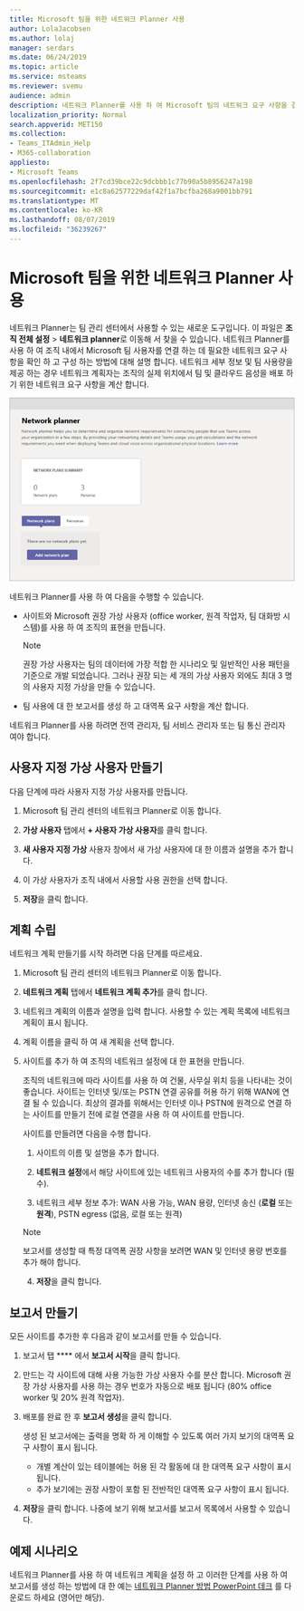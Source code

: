 ```yaml
---
title: Microsoft 팀을 위한 네트워크 Planner 사용
author: LolaJacobsen
ms.author: lolaj
manager: serdars
ms.date: 06/24/2019
ms.topic: article
ms.service: msteams
ms.reviewer: svemu
audience: admin
description: 네트워크 Planner를 사용 하 여 Microsoft 팀의 네트워크 요구 사항을 결정 하는 방법을 알아봅니다.
localization_priority: Normal
search.appverid: MET150
ms.collection:
- Teams_ITAdmin_Help
- M365-collaboration
appliesto:
- Microsoft Teams
ms.openlocfilehash: 2f7cd39bce22c9dcbbb1c77b90a5b8956247a198
ms.sourcegitcommit: e1c8a62577229daf42f1a7bcfba268a9001bb791
ms.translationtype: MT
ms.contentlocale: ko-KR
ms.lasthandoff: 08/07/2019
ms.locfileid: "36239267"
---
```

# <a name="use-the-network-planner-for-microsoft-teams"></a>Microsoft 팀을 위한 네트워크 Planner 사용

네트워크 Planner는 팀 관리 센터에서 사용할 수 있는 새로운 도구입니다. 이 파일은 **조직 전체 설정** > **네트워크 planner**로 이동해 서 찾을 수 있습니다. 네트워크 Planner를 사용 하 여 조직 내에서 Microsoft 팀 사용자를 연결 하는 데 필요한 네트워크 요구 사항을 확인 하 고 구성 하는 방법에 대해 설명 합니다. 네트워크 세부 정보 및 팀 사용량을 제공 하는 경우 네트워크 계획자는 조직의 실제 위치에서 팀 및 클라우드 음성을 배포 하기 위한 네트워크 요구 사항을 계산 합니다.

![네트워크 Planner 스크린샷](media/network-planner.png)

네트워크 Planner를 사용 하 여 다음을 수행할 수 있습니다.

- 사이트와 Microsoft 권장 가상 사용자 (office worker, 원격 작업자, 팀 대화방 시스템)를 사용 하 여 조직의 표현을 만듭니다.

    > [!NOTE]
    > 권장 가상 사용자는 팀의 데이터에 가장 적합 한 시나리오 및 일반적인 사용 패턴을 기준으로 개발 되었습니다. 그러나 권장 되는 세 개의 가상 사용자 외에도 최대 3 명의 사용자 지정 가상을 만들 수 있습니다.

- 팀 사용에 대 한 보고서를 생성 하 고 대역폭 요구 사항을 계산 합니다.

네트워크 Planner를 사용 하려면 전역 관리자, 팀 서비스 관리자 또는 팀 통신 관리자 여야 합니다.

## <a name="create-a-custom-persona"></a>사용자 지정 가상 사용자 만들기

다음 단계에 따라 사용자 지정 가상 사용자를 만듭니다.

1. Microsoft 팀 관리 센터의 네트워크 Planner로 이동 합니다.

2. **가상 사용자** 탭에서 **+ 사용자 가상 사용자**를 클릭 합니다. 

3. **새 사용자 지정 가상** 사용자 창에서 새 가상 사용자에 대 한 이름과 설명을 추가 합니다.

4. 이 가상 사용자가 조직 내에서 사용할 사용 권한을 선택 합니다.

5. **저장**을 클릭 합니다.

## <a name="build-your-plan"></a>계획 수립

네트워크 계획 만들기를 시작 하려면 다음 단계를 따르세요.

1. Microsoft 팀 관리 센터의 네트워크 Planner로 이동 합니다.

2. **네트워크 계획** 탭에서 **네트워크 계획 추가**를 클릭 합니다.

3. 네트워크 계획의 이름과 설명을 입력 합니다. 사용할 수 있는 계획 목록에 네트워크 계획이 표시 됩니다.

4. 계획 이름을 클릭 하 여 새 계획을 선택 합니다.

5. 사이트를 추가 하 여 조직의 네트워크 설정에 대 한 표현을 만듭니다.

    조직의 네트워크에 따라 사이트를 사용 하 여 건물, 사무실 위치 등을 나타내는 것이 좋습니다. 사이트는 인터넷 및/또는 PSTN 연결 공유를 허용 하기 위해 WAN에 연결 될 수 있습니다. 최상의 결과를 위해서는 인터넷 이나 PSTN에 원격으로 연결 하는 사이트를 만들기 전에 로컬 연결을 사용 하 여 사이트를 만듭니다.

    사이트를 만들려면 다음을 수행 합니다.

    1. 사이트의 이름 및 설명을 추가 합니다.

    2. **네트워크 설정**에서 해당 사이트에 있는 네트워크 사용자의 수를 추가 합니다 (필수).

    3. 네트워크 세부 정보 추가: WAN 사용 가능, WAN 용량, 인터넷 송신 (**로컬** 또는 **원격**), PSTN egress (없음, 로컬 또는 원격)

      > [!NOTE]
      > 보고서를 생성할 때 특정 대역폭 권장 사항을 보려면 WAN 및 인터넷 용량 번호를 추가 해야 합니다.

    4. **저장**을 클릭 합니다.

## <a name="create-a-report"></a>보고서 만들기

모든 사이트를 추가한 후 다음과 같이 보고서를 만들 수 있습니다.

1. 보고서 탭 **** 에서 **보고서 시작**을 클릭 합니다.

2. 만드는 각 사이트에 대해 사용 가능한 가상 사용자 수를 분산 합니다. Microsoft 권장 가상 사용자를 사용 하는 경우 번호가 자동으로 배포 됩니다 (80% office worker 및 20% 원격 작업자).

3. 배포를 완료 한 후 **보고서 생성**을 클릭 합니다.

    생성 된 보고서에는 출력을 명확 하 게 이해할 수 있도록 여러 가지 보기의 대역폭 요구 사항이 표시 됩니다.
    - 개별 계산이 있는 테이블에는 허용 된 각 활동에 대 한 대역폭 요구 사항이 표시 됩니다.
    - 추가 보기에는 권장 사항이 포함 된 전반적인 대역폭 요구 사항이 표시 됩니다.

4. **저장**을 클릭 합니다. 나중에 보기 위해 보고서를 보고서 목록에서 사용할 수 있습니다.

## <a name="example-scenario"></a>예제 시나리오

네트워크 Planner를 사용 하 여 네트워크 계획을 설정 하 고 이러한 단계를 사용 하 여 보고서를 생성 하는 방법에 대 한 예는 [네트워크 Planner 방법 PowerPoint 데크](https://github.com/MicrosoftDocs/OfficeDocs-SkypeForBusiness/blob/live/Teams/downloads/network-planner-how-to.pptx?raw=true) 를 다운로드 하세요 (영어만 해당).
